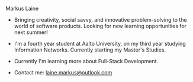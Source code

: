 Markus Laine
- Bringing creativity, social savvy, and innovative problem-solving to the world of software products. Looking for new learning opportunities for next summer! 

- I'm a fourth year student at Aalto University, on my third year studying Information Networks. Currently starting my Master's Studies.

- Currently I'm learning more about Full-Stack Development.

- Contact me: laine.markus@outlook.com

<!---
lainemarkus/lainemarkus is a ✨ special ✨ repository because its `README.md` (this file) appears on your GitHub profile.
You can click the Preview link to take a look at your changes.
--->
